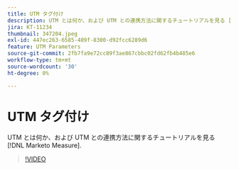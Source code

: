 ```yaml
---
title: UTM タグ付け
description: UTM とは何か、および UTM との連携方法に関するチュートリアルを見る [!DNL Marketo Measure].
jira: KT-11234
thumbnail: 347204.jpeg
exl-id: 447ec263-6585-409f-8300-d92fcc6289d6
feature: UTM Parameters
source-git-commit: 2fb7fa9e72cc89f3ae867cbbc02fd62fb4b485e6
workflow-type: tm+mt
source-wordcount: '30'
ht-degree: 0%

---
```


# UTM タグ付け

UTM とは何か、および UTM との連携方法に関するチュートリアルを見る [!DNL Marketo Measure].

>[!VIDEO](https://video.tv.adobe.com/v/347204/?quality=12&learn=on)
